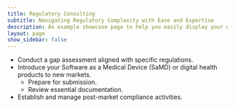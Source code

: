 ```yaml
---
title: Regulatory Consulting
subtitle: Navigating Regulatory Complexity with Ease and Expertise
description: An example showcase page to help you easily display your work
layout: page
show_sidebar: false
---
```


- Conduct a gap assessment aligned with specific regulations.
- Introduce your Software as a Medical Device (SaMD) or digital health products to new markets.
    - Prepare for submission.
    - Review essential documentation.
- Establish and manage post-market compliance activities.
